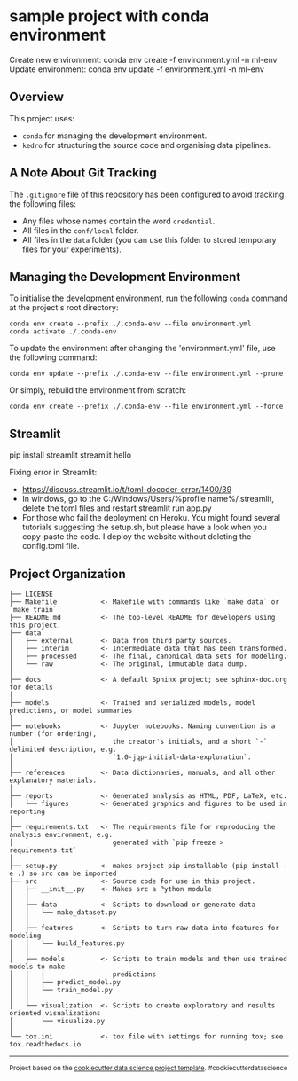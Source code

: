 sample project with conda environment
==============================

Create new environment: conda env create -f environment.yml -n ml-env
Update environment: conda env update -f environment.yml -n ml-env


## Overview

This project uses:

* `conda` for managing the development environment.
* `kedro` for structuring the source code and organising data pipelines.


## A Note About Git Tracking

The `.gitignore` file of this repository has been configured to avoid tracking the following files:

* Any files whose names contain the word `credential`.
* All files in the `conf/local` folder.
* All files in the `data` folder (you can use this folder to stored temporary files for your experiments).


## Managing the Development Environment

To initialise the development environment, run the following `conda` command at the project's root directory:

```
conda env create --prefix ./.conda-env --file environment.yml
conda activate ./.conda-env
```

To update the environment after changing the 'environment.yml' file, use the following command:

```
conda env update --prefix ./.conda-env --file environment.yml --prune
```

Or simply, rebuild the environment from scratch:

```
conda env create --prefix ./.conda-env --file environment.yml --force
```

## Streamlit
pip install streamlit
streamlit hello

Fixing error in Streamlit:
- https://discuss.streamlit.io/t/toml-docoder-error/1400/39
- In windows, go to the C:/Windows/Users/%profile name%/.streamlit, delete the toml files and restart streamlit run app.py
- For those who fail the deployment on Heroku. You might found several tutorials suggesting the setup.sh, but please have a look when you copy-paste the code. I deploy the website without deleting the config.toml file. 



Project Organization
------------

    ├── LICENSE
    ├── Makefile           <- Makefile with commands like `make data` or `make train`
    ├── README.md          <- The top-level README for developers using this project.
    ├── data
    │   ├── external       <- Data from third party sources.
    │   ├── interim        <- Intermediate data that has been transformed.
    │   ├── processed      <- The final, canonical data sets for modeling.
    │   └── raw            <- The original, immutable data dump.
    │
    ├── docs               <- A default Sphinx project; see sphinx-doc.org for details
    │
    ├── models             <- Trained and serialized models, model predictions, or model summaries
    │
    ├── notebooks          <- Jupyter notebooks. Naming convention is a number (for ordering),
    │                         the creator's initials, and a short `-` delimited description, e.g.
    │                         `1.0-jqp-initial-data-exploration`.
    │
    ├── references         <- Data dictionaries, manuals, and all other explanatory materials.
    │
    ├── reports            <- Generated analysis as HTML, PDF, LaTeX, etc.
    │   └── figures        <- Generated graphics and figures to be used in reporting
    │
    ├── requirements.txt   <- The requirements file for reproducing the analysis environment, e.g.
    │                         generated with `pip freeze > requirements.txt`
    │
    ├── setup.py           <- makes project pip installable (pip install -e .) so src can be imported
    ├── src                <- Source code for use in this project.
    │   ├── __init__.py    <- Makes src a Python module
    │   │
    │   ├── data           <- Scripts to download or generate data
    │   │   └── make_dataset.py
    │   │
    │   ├── features       <- Scripts to turn raw data into features for modeling
    │   │   └── build_features.py
    │   │
    │   ├── models         <- Scripts to train models and then use trained models to make
    │   │   │                 predictions
    │   │   ├── predict_model.py
    │   │   └── train_model.py
    │   │
    │   └── visualization  <- Scripts to create exploratory and results oriented visualizations
    │       └── visualize.py
    │
    └── tox.ini            <- tox file with settings for running tox; see tox.readthedocs.io


--------

<p><small>Project based on the <a target="_blank" href="https://drivendata.github.io/cookiecutter-data-science/">cookiecutter data science project template</a>. #cookiecutterdatascience</small></p>
